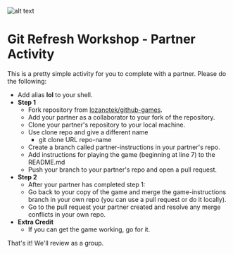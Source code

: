 ![alt text](http://lozanotek.com/images/logo.gif "Created by Lozanotek, Inc.") 
# Git Refresh Workshop - Partner Activity

This is a pretty simple activity for you to complete with a partner. Please do the following:

* Add alias **lol** to your shell.
* **Step 1**
    * Fork repository from [lozanotek/github-games](https://lzno.tk/github-games).
    * Add your partner as a collaborator to your fork of the repository.
    * Clone your partner's repository to your local machine.
    * Use clone repo and give a different name
        * git clone URL repo-name
    * Create a branch called partner-instructions in your partner's repo.
    * Add instructions for playing the game (beginning at line 7) to the README.md
    * Push your branch to your partner's repo and open a pull request.
* **Step 2**
    * After your partner has completed step 1:
    * Go back to your copy of the game and merge the game-instructions branch in your own repo (you can use a pull request or do it locally).
    * Go to the pull request your partner created and resolve any merge conflicts in your own repo.
* **Extra Credit**
    * If you can get the game working, go for it.

That's it! We'll review as a group.
